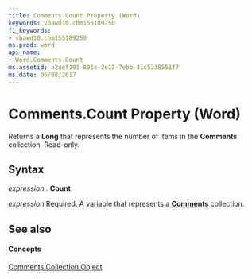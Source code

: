 ```yaml
---
title: Comments.Count Property (Word)
keywords: vbawd10.chm155189250
f1_keywords:
- vbawd10.chm155189250
ms.prod: word
api_name:
- Word.Comments.Count
ms.assetid: a2aef191-801e-2e12-7ebb-41c5238551f7
ms.date: 06/08/2017
---
```



# Comments.Count Property (Word)

Returns a **Long** that represents the number of items in the **Comments** collection. Read-only.


## Syntax

 _expression_ . **Count**

 _expression_ Required. A variable that represents a **[Comments](comments-object-word.md)** collection.


## See also


#### Concepts


[Comments Collection Object](comments-object-word.md)

